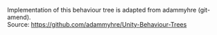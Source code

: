 ﻿Implementation of this behaviour tree is adapted from adammyhre (git-amend).\
Source: https://github.com/adammyhre/Unity-Behaviour-Trees